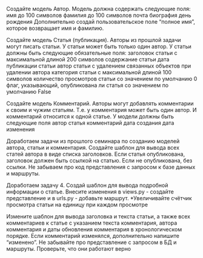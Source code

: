 Создайте модель Автор. 
Модель должна содержать следующие поля:
имя до 100 символов
фамилия до 100 символов
почта
биография
день рождения
Дополнительно создай пользовательское поле “полное имя”, которое возвращает имя и фамилию.


Создайте модель Статья (публикация). 
Авторы из прошлой задачи могут писать статьи. 
У статьи может быть только один автор. У статьи должны быть следующие обязательные поля:
заголовок статьи с максимальной длиной 200 символов
содержание статьи
дата публикации статьи
автор статьи с удалением связанных объектов при удалении автора
категория статьи с максимальной длиной 100 символов
количество просмотров статьи со значением по умолчанию 0
флаг, указывающий, опубликована ли статья со значением по умолчанию False


Создайте модель Комментарий.
Авторы могут добавлять комментарии к своим и чужим статьям.
Т.е. у комментария может быть один автор.
И комментарий относится к одной статье. У модели должны быть следующие поля
автор
статья
комментарий
дата создания
дата изменения


Доработаем задачи из прошлого семинара по созданию моделей автора, статьи и комментария.
Создайте шаблон для вывода всех статей автора в виде списка заголовков.
Если статья опубликована, заголовок должен быть ссылкой на статью.
Если не опубликована, без ссылки.
Не забываем про код представления с запросом к базе данных и маршруты.


Доработаем задачу 4.
Создай шаблон для вывода подробной информации о статье.
Внесите изменения в views.py - создайте представление и в urls.py - добавьте маршрут.
*Увеличивайте счётчик просмотра статьи на единицу при каждом просмотре


Измените шаблон для вывода заголовка и текста статьи, а также всех комментариев к статье с указанием текста комментария,
автора комментария и даты обновления комментария в хронологическом порядке.
Если комментарий изменялся, дополнительно напишите “изменено”.
Не забывайте про представление с запросом в БД и маршруты. Проверьте, что они работают верно